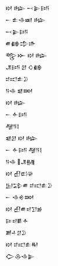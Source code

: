 <div class='block'>
<div class='line'>𒊭 𒈗 𒁁𒉌𒅀</div>
<div class='line'>𒀸 𒉺𒈾𒀜 𒈗</div>
<div class='line'>𒁁𒉌𒅀</div>
<div class='line'>𒌑𒂵𒄠𒈥</div>
<div class='line'>𒈜𒁍 𒊭 𒈗</div>
<div class='line'>𒂗𒅀 𒇻 𒄭𒂵</div>
<div class='line'>𒄑𒀊𒉺𒊒</div>
<div class='line'>𒀀𒈾 𒇯𒇷</div>
<div class='line'>𒊭 𒈗</div>
<div class='line'>𒀸 𒅆𒅀</div>
<div class='line'>𒆷𒀀𒋙</div>
<div class='line'>𒇯𒇻 𒊭 𒈗</div>
<div class='line'>𒀸 𒅆𒅀 𒆷𒀀𒋙</div>
<div class='line'>𒀀𒈾 𒂗𒉆</div>
<div class='line'>𒊭 𒌷𒆗𒄩</div>
<div class='line'>𒌨𒁉𒌑 𒄑𒀊𒉺𒊒</div>
<div class='line'>𒀸 𒈾𒄴𒇷</div>
<div class='line'>𒊭 𒌷𒌑𒁀𒋛𒂊</div>
<div class='line'>𒄿𒁀𒀾𒅆</div>
<div class='line'>𒋢𒈦𒆪𒊒</div>
<div class='line'>𒊭 𒄑𒀊𒉺𒊑</div>
<div class='line'>𒀖𒁲𒈾𒉌</div>
</div>